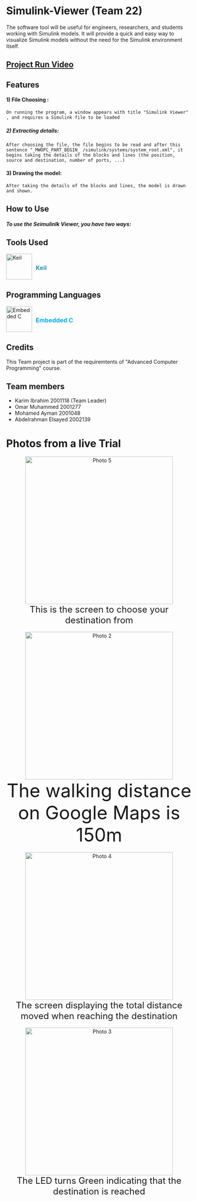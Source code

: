 # Simulink-Viewer (Team 22) 
The software tool will be useful for engineers, researchers, and students working with  Simulink models. It will provide a quick and easy way to visualize Simulink models without the need for the Simulink environment itself.




## [Project Run Video ](https://www.youtube.com/watch?v=A4lGpW046zU "Real-time trial ")


## Features
#### 1) File Choosing :
	On running the program, a window appears with title "Simulink Viewer" , and requires a Simulink file to be loaded

##### 2) Extracting details:
	After choosing the file, the file begins to be read and after this sentence "_MWOPC_PART_BEGIN_ /simulink/systems/system_root.xml", it begins taking the details of the blocks and lines (the position, source and destination, number of ports, ...)

#### 3) Drawing the model:
	After taking the details of the blocks and lines, the model is drawn and shown.
## How to Use

##### To use the Seimulinlk Viewer, you have two ways:

 
## Tools Used

<div style="display: flex; align-items: center;">
  <img src="https://downloadly.ir/wp-content/uploads/2018/08/Keil.png" alt="Keil" title="Keil" width="70" height="70">
  <h3 style="margin-left: 10px; color: #2596be;">Keil</h3>
</div>

## Programming Languages 

<div style="display: flex; align-items: center;"> <img src="https://www.chetu.com/img/on-demand-developers/embedded-c/logo/embeded-c.png" alt="Embedded C" title="[Embedded C](poe://www.poe.com/_api/key_phrase?phrase=Embedded%20C&prompt=Tell%20me%20more%20about%20Embedded%20C.)" width="70" height="70"> <h3 style="margin-left: 10px; color: #00aef0;">Embedded C</h3> </div>

## Credits

This Team project is part of the requiremtents of "Advanced Computer Programming" course.


## Team members

- Karim Ibrahim 2001118 (Team Leader)
- Omar Muhammed        2001277
- Mohamed Ayman 2001048
- Abdelrahman Elsayed 2002139


# Photos from a live Trial

<div align="center">
    <a href="https://ibb.co/FJrGGzQ"><img src="https://i.ibb.co/tcGyyD0/photo-2023-05-11-23-52-43.jpg" alt="Photo 5" height="400"></a>
    <br>
    <sup style="font-size: 24px;">This is the screen to choose your destination from</sup>
    <br>
    <br>
</div>


<div align="center">
    <a href="https://ibb.co/3B0hXmT"><img src="https://i.ibb.co/KF9yZx5/Screenshot-20230512-000221-Gallery.jpg" alt="Photo 2" height="400"></a>
    <br>
    <sup style="font-size: 50px;">The walking distance on Google Maps is 150m</sup>
    <br>
    <br>
</div>

<div align="center">
   <a href="https://ibb.co/ZcjBdYx"><img src="https://i.ibb.co/zPMXs7Z/image.png" alt="Photo 4" height="400"></a>
    <br>
    <sup style="font-size: 24px;">The screen displaying the total distance moved when reaching the destination </sup>
    <br>
    <br>
</div>


<div align="center">
    <a href="https://ibb.co/V9hPyTm"><img src="https://i.ibb.co/6wpfhFB/photo-2023-05-11-23-53-20.jpg" alt="Photo 3" height="400"></a>
    <br>
    <sup style="font-size: 24px;">The LED turns Green indicating that the destination is reached</sup>
    <br>
    <br>
</div>

